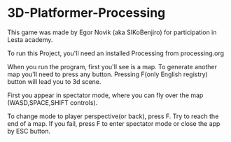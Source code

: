 # 3D-Platformer-Processing
This game was made by Egor Novik (aka SIKoBenjiro) for participation in Lesta academy.

To run this Project, you'll need an installed Processing from processing.org

When you run the program, first you'll see is a map. To generate another map you'll need to press any button. Pressing F(only English registry) button will lead you to 3d scene. 

First you appear in spectator mode, where you can fly over the map (WASD,SPACE,SHIFT controls).

To change mode to player perspective(or back), press F. Try to reach the end of a map. If you fail, press F to enter spectator mode or close the app by ESC button.
